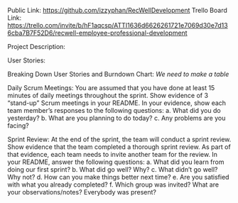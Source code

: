 Public Link: https://github.com/izzyphan/RecWellDevelopment
Trello Board Link: https://trello.com/invite/b/hF1aqcsp/ATTI1636d6626261721e7069d30e7d136cba7B7F52D6/recwell-employee-professional-development

Project Description:

User Stories:

Breaking Down User Stories and Burndown Chart:
_We need to make a table_

Daily Scrum Meetings:
You are assumed that you have done at least 15 minutes of daily meetings throughout the
sprint. Show evidence of 3 “stand-up” Scrum meetings in your README. In your evidence, show
each team member’s responses to the following questions:
a. What did you do yesterday?
b. What are you planning to do today?
c. Any problems are you facing?

Sprint Review:
At the end of the sprint, the team will conduct a sprint review. Show evidence that the team
completed a thorough sprint review. As part of that evidence, each team needs to invite
another team for the review. In your README, answer the following questions:
a. What did you learn from doing our first sprint?
b. What did go well? Why?
c. What didn’t go well? Why not?
d. How can you make things better next time?
e. Are you satisfied with what you already completed?
f. Which group was invited? What are your observations/notes? Everybody was present?
